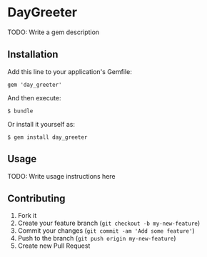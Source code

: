 # DayGreeter

TODO: Write a gem description

## Installation

Add this line to your application's Gemfile:

    gem 'day_greeter'

And then execute:

    $ bundle

Or install it yourself as:

    $ gem install day_greeter

## Usage

TODO: Write usage instructions here

## Contributing

1. Fork it
2. Create your feature branch (`git checkout -b my-new-feature`)
3. Commit your changes (`git commit -am 'Add some feature'`)
4. Push to the branch (`git push origin my-new-feature`)
5. Create new Pull Request
